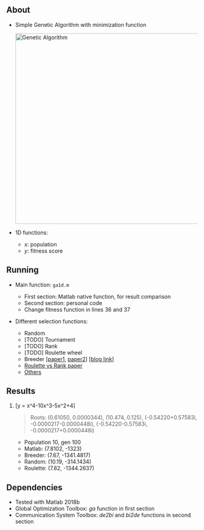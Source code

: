 ## About
* Simple Genetic Algorithm with minimization function
    <p align="left">
    <img src="https://github.com/gcunhase/GeneticAlgorithm-1D/blob/master/ga.png" width="500" alt="Genetic Algorithm">
    </p>

* 1D functions:
    * *x*: population
    * *y*: fitness score

## Running
* Main function: `ga1d.m`
    * First section: Matlab native function, for result comparison
    * Second section: personal code
    * Change fitness function in lines 36 and 37

* Different selection functions:
    * Random
    * [TODO] Tournament
    * [TODO] Rank
    * [TODO] Roulette wheel
    * Breeder [[paper1](http://www.muehlenbein.org/breeder93.pdf), [paper2](https://pdfs.semanticscholar.org/26b4/c7112283a85c8b8af43aea73e3c8e8581e9d.pdf)] [[blog link](https://blog.sicara.com/getting-started-genetic-algorithms-python-tutorial-81ffa1dd72f9)]
    * [Roulette vs Rank paper](http://www.ijmlc.org/papers/146-C00572-005.pdf)
    * [Others](https://www.tutorialspoint.com/genetic_algorithms/genetic_algorithms_parent_selection.htm)

## Results
1. \[y = x^4-10x^3-5x^2+4\]
    > Roots: (0.61050, 0.0000344), (10.474, 0.125), (-0.54220+0.57583i, -0.0000217-0.0000448i), (-0.54220-0.57583i, -0.0000217+0.0000448i)
    * Population 10, gen 100 
    * Matlab: (7.8102, -1323)
    * Breeder: (7.67, -1341.4817)
    * Random: (10.19, -314.1434)
    * Roulette: (7.82, -1344.2637)

## Dependencies
* Tested with Matlab 2018b
* Global Optimization Toolbox: *ga* function in first section
* Communication System Toolbox: *de2bi* and *bi2de* functions in second section
